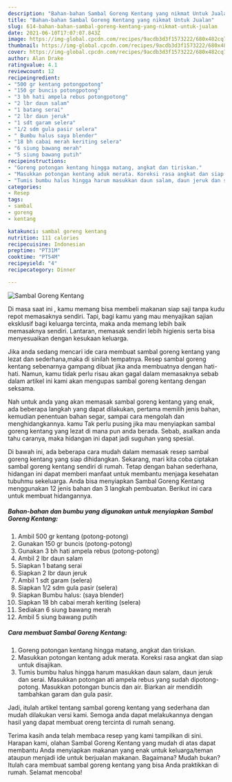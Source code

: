 ```yaml
---
description: "Bahan-bahan Sambal Goreng Kentang yang nikmat Untuk Jualan"
title: "Bahan-bahan Sambal Goreng Kentang yang nikmat Untuk Jualan"
slug: 614-bahan-bahan-sambal-goreng-kentang-yang-nikmat-untuk-jualan
date: 2021-06-10T17:07:07.843Z
image: https://img-global.cpcdn.com/recipes/9acdb3d3f1573222/680x482cq70/sambal-goreng-kentang-foto-resep-utama.jpg
thumbnail: https://img-global.cpcdn.com/recipes/9acdb3d3f1573222/680x482cq70/sambal-goreng-kentang-foto-resep-utama.jpg
cover: https://img-global.cpcdn.com/recipes/9acdb3d3f1573222/680x482cq70/sambal-goreng-kentang-foto-resep-utama.jpg
author: Alan Drake
ratingvalue: 4.1
reviewcount: 12
recipeingredient:
- "500 gr kentang potongpotong"
- "150 gr buncis potongpotong"
- "3 bh hati ampela rebus potongpotong"
- "2 lbr daun salam"
- "1 batang serai"
- "2 lbr daun jeruk"
- "1 sdt garam selera"
- "1/2 sdm gula pasir selera"
- " Bumbu halus saya blender"
- "18 bh cabai merah keriting selera"
- "6 siung bawang merah"
- "5 siung bawang putih"
recipeinstructions:
- "Goreng potongan kentang hingga matang, angkat dan tiriskan."
- "Masukkan potongan kentang aduk merata. Koreksi rasa angkat dan siap untuk disajikan."
- "Tumis bumbu halus hingga harum masukkan daun salam, daun jeruk dan serai. Masukkan potongan ati ampela rebus yang sudah dipotong-potong. Masukkan potongan buncis dan air. Biarkan air mendidih tambahkan garam dan gula pasir."
categories:
- Resep
tags:
- sambal
- goreng
- kentang

katakunci: sambal goreng kentang 
nutrition: 111 calories
recipecuisine: Indonesian
preptime: "PT31M"
cooktime: "PT54M"
recipeyield: "4"
recipecategory: Dinner

---
```



![Sambal Goreng Kentang](https://img-global.cpcdn.com/recipes/9acdb3d3f1573222/680x482cq70/sambal-goreng-kentang-foto-resep-utama.jpg)

Di masa  saat ini , kamu memang bisa membeli makanan siap saji tanpa kudu repot memasaknya sendiri. Tapi, bagi kamu yang mau menyajikan sajian eksklusif bagi keluarga tercinta, maka anda memang lebih baik memasaknya sendiri. Lantaran, memasak sendiri lebih higienis serta bisa menyesuaikan dengan kesukaan keluarga.

Jika anda sedang mencari ide cara membuat sambal goreng kentang yang lezat dan sederhana,maka di sinilah tempatnya. Resep sambal goreng kentang  sebenarnya gampang dibuat jika anda membuatnya dengan hati-hati. Namun, kamu tidak perlu risau akan gagal dalam memasaknya 
sebab dalam artikel ini kami akan mengupas sambal goreng kentang dengan seksama.  



Nah untuk anda yang akan memasak sambal goreng kentang yang enak, ada beberapa langkah yang dapat dilakukan, pertama memilih jenis bahan, kemudian penentuan bahan segar, sampai cara mengolah dan menghidangkannya. kamu Tak perlu pusing jika mau menyiapkan sambal goreng kentang yang lezat di mana pun anda berada. Sebab, asalkan anda  tahu caranya, maka hidangan ini dapat jadi suguhan yang spesial.

Di bawah ini, ada beberapa cara mudah dalam memasak resep sambal goreng kentang yang siap dihidangkan. Sekarang, mari kita coba ciptakan sambal goreng kentang sendiri di rumah. Tetap dengan bahan sederhana, hidangan ini dapat memberi manfaat untuk membantu menjaga kesehatan tubuhmu sekeluarga. Anda bisa menyiapkan Sambal Goreng Kentang menggunakan 12 jenis bahan dan 3 langkah pembuatan. Berikut ini cara untuk membuat hidangannya.

<!--inarticleads1-->

##### Bahan-bahan dan bumbu yang digunakan untuk menyiapkan Sambal Goreng Kentang:

1. Ambil 500 gr kentang (potong-potong)
1. Gunakan 150 gr buncis (potong-potong)
1. Gunakan 3 bh hati ampela rebus (potong-potong)
1. Ambil 2 lbr daun salam
1. Siapkan 1 batang serai
1. Siapkan 2 lbr daun jeruk
1. Ambil 1 sdt garam (selera)
1. Siapkan 1/2 sdm gula pasir (selera)
1. Siapkan  Bumbu halus: (saya blender)
1. Siapkan 18 bh cabai merah keriting (selera)
1. Sediakan 6 siung bawang merah
1. Ambil 5 siung bawang putih




<!--inarticleads2-->

##### Cara membuat Sambal Goreng Kentang:

1. Goreng potongan kentang hingga matang, angkat dan tiriskan.
1. Masukkan potongan kentang aduk merata. Koreksi rasa angkat dan siap untuk disajikan.
1. Tumis bumbu halus hingga harum masukkan daun salam, daun jeruk dan serai. Masukkan potongan ati ampela rebus yang sudah dipotong-potong. Masukkan potongan buncis dan air. Biarkan air mendidih tambahkan garam dan gula pasir.




Jadi, itulah artikel tentang  sambal goreng kentang  yang sederhana dan mudah dilakukan versi kami. Semoga anda dapat melakukannya dengan hasil yang dapat membuat oreng tercinta di rumah senang. 

Terima kasih anda telah membaca resep yang kami tampilkan di sini. Harapan kami, olahan  Sambal Goreng Kentang yang mudah di atas dapat membantu Anda menyiapkan makanan yang enak untuk keluarga/teman ataupun menjadi ide untuk berjualan makanan. Bagaimana? Mudah bukan? Itulah cara membuat sambal goreng kentang yang bisa Anda praktikkan di rumah. Selamat mencoba!

